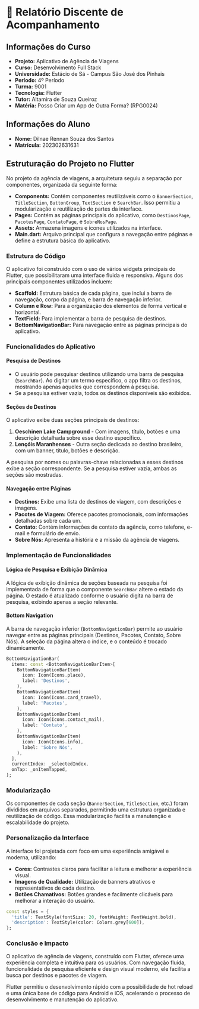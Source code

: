 # 📝 Relatório Discente de Acompanhamento

## Informações do Curso

- **Projeto:** Aplicativo de Agência de Viagens
- **Curso:** Desenvolvimento Full Stack
- **Universidade:** Estácio de Sá - Campus São José dos Pinhais
- **Período:** 4º Período
- **Turma:** 9001
- **Tecnologia:** Flutter
- **Tutor:** Altamira de Souza Queiroz
- **Matéria:** Posso Criar um App de Outra Forma? (RPG0024)

## Informações do Aluno

- **Nome:** Dilnae Rennan Souza dos Santos
- **Matrícula:** 202302631631

## Estruturação do Projeto no Flutter

No projeto da agência de viagens, a arquitetura seguiu a separação por componentes, organizada da seguinte forma:

- **Components:** Contém componentes reutilizáveis como o `BannerSection`, `TitleSection`, `ButtonGroup`, `TextSection` e `SearchBar`. Isso permitiu a modularização e reutilização de partes da interface.
- **Pages:** Contém as páginas principais do aplicativo, como `DestinosPage`, `PacotesPage`, `ContatoPage`, e `SobreNosPage`.
- **Assets:** Armazena imagens e ícones utilizados na interface.
- **Main.dart:** Arquivo principal que configura a navegação entre páginas e define a estrutura básica do aplicativo.

### Estrutura do Código

O aplicativo foi construído com o uso de vários widgets principais do Flutter, que possibilitaram uma interface fluida e responsiva. Alguns dos principais componentes utilizados incluem:

- **Scaffold:** Estrutura básica de cada página, que inclui a barra de navegação, corpo da página, e barra de navegação inferior.
- **Column e Row:** Para a organização dos elementos de forma vertical e horizontal.
- **TextField:** Para implementar a barra de pesquisa de destinos.
- **BottomNavigationBar:** Para navegação entre as páginas principais do aplicativo.

### Funcionalidades do Aplicativo

#### Pesquisa de Destinos

- O usuário pode pesquisar destinos utilizando uma barra de pesquisa (`SearchBar`). Ao digitar um termo específico, o app filtra os destinos, mostrando apenas aqueles que correspondem à pesquisa.
- Se a pesquisa estiver vazia, todos os destinos disponíveis são exibidos.

#### Seções de Destinos

O aplicativo exibe duas seções principais de destinos:

1. **Oeschinen Lake Campground** - Com imagens, título, botões e uma descrição detalhada sobre esse destino específico.
2. **Lençóis Maranhenses** - Outra seção dedicada ao destino brasileiro, com um banner, título, botões e descrição.

A pesquisa por nomes ou palavras-chave relacionadas a esses destinos exibe a seção correspondente. Se a pesquisa estiver vazia, ambas as seções são mostradas.

#### Navegação entre Páginas

- **Destinos:** Exibe uma lista de destinos de viagem, com descrições e imagens.
- **Pacotes de Viagem:** Oferece pacotes promocionais, com informações detalhadas sobre cada um.
- **Contato:** Contém informações de contato da agência, como telefone, e-mail e formulário de envio.
- **Sobre Nós:** Apresenta a história e a missão da agência de viagens.

### Implementação de Funcionalidades

#### Lógica de Pesquisa e Exibição Dinâmica

A lógica de exibição dinâmica de seções baseada na pesquisa foi implementada de forma que o componente `SearchBar` altere o estado da página. O estado é atualizado conforme o usuário digita na barra de pesquisa, exibindo apenas a seção relevante.

#### Bottom Navigation

A barra de navegação inferior (`BottomNavigationBar`) permite ao usuário navegar entre as páginas principais (Destinos, Pacotes, Contato, Sobre Nós). A seleção da página altera o índice, e o conteúdo é trocado dinamicamente.

```dart
BottomNavigationBar(
  items: const <BottomNavigationBarItem>[
    BottomNavigationBarItem(
      icon: Icon(Icons.place),
      label: 'Destinos',
    ),
    BottomNavigationBarItem(
      icon: Icon(Icons.card_travel),
      label: 'Pacotes',
    ),
    BottomNavigationBarItem(
      icon: Icon(Icons.contact_mail),
      label: 'Contato',
    ),
    BottomNavigationBarItem(
      icon: Icon(Icons.info),
      label: 'Sobre Nós',
    ),
  ],
  currentIndex: _selectedIndex,
  onTap: _onItemTapped,
);
```

### Modularização

Os componentes de cada seção (`BannerSection`, `TitleSection`, etc.) foram divididos em arquivos separados, permitindo uma estrutura organizada e reutilização de código. Essa modularização facilita a manutenção e escalabilidade do projeto.

### Personalização da Interface

A interface foi projetada com foco em uma experiência amigável e moderna, utilizando:

- **Cores:** Contrastes claros para facilitar a leitura e melhorar a experiência visual.
- **Imagens de Qualidade:** Utilização de banners atrativos e representativos de cada destino.
- **Botões Chamativos:** Botões grandes e facilmente clicáveis para melhorar a interação do usuário.

```dart
const styles = {
  'title': TextStyle(fontSize: 20, fontWeight: FontWeight.bold),
  'description': TextStyle(color: Colors.grey[600]),
};
```

### Conclusão e Impacto

O aplicativo de agência de viagens, construído com Flutter, oferece uma experiência completa e intuitiva para os usuários. Com navegação fluida, funcionalidade de pesquisa eficiente e design visual moderno, ele facilita a busca por destinos e pacotes de viagem.

Flutter permitiu o desenvolvimento rápido com a possibilidade de hot reload e uma única base de código para Android e iOS, acelerando o processo de desenvolvimento e manutenção do aplicativo.
